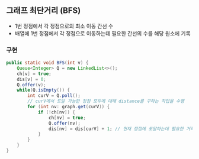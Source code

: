 ## 그래프 최단거리 (BFS)
* 1번 정점에서 각 정점으로의 최소 이동 간선 수
* 배열에 1번 정점에서 각 정점으로 이동하는데 필요한 간선의 수를 해당 원소에 기록
### 구현
```java
public static void BFS(int v) {
    Queue<Integer> Q = new LinkedList<>();
    ch[v] = true;
    dis[v] = 0;
    Q.offer(v);
    while(Q.isEmpty()) {
        int curV = Q.poll();
        // curV에서 도달 가능한 정점 모두에 대해 distance를 구하는 작업을 수행 
        for (int nv: graph.get(curV)) {
            if (!ch[nv]) { 
                ch[nv] = true;
                Q.offer(nv);
                dis[nv] = dis[curV] + 1; // 현재 정점에 도달하는데 필요한 거리 + 1 이 nv에 도달하는데 필요한 거리
            } 
        }
    }
}
```